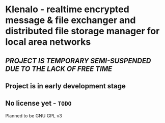 
# Klenalo - realtime encrypted message & file exchanger and distributed file storage manager for local area networks

## _PROJECT IS TEMPORARY SEMI-SUSPENDED DUE TO THE LACK OF FREE TIME_

## Project is in early development stage

## No license yet - `TODO`
Planned to be GNU GPL v3
